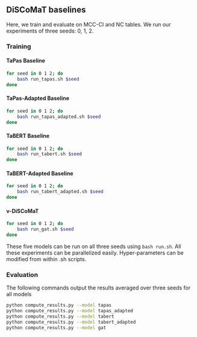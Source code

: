 ## DiSCoMaT baselines

Here, we train and evaluate on MCC-CI and NC tables. We run our experiments of three seeds: 0, 1, 2.

### Training

#### TaPas Baseline
```bash
for seed in 0 1 2; do
    bash run_tapas.sh $seed
done
```

#### TaPas-Adapted Baseline
```bash
for seed in 0 1 2; do
    bash run_tapas_adapted.sh $seed
done
```

#### TaBERT Baseline
```bash
for seed in 0 1 2; do
    bash run_tabert.sh $seed
done
```

#### TaBERT-Adapted Baseline
```bash
for seed in 0 1 2; do
    bash run_tabert_adapted.sh $seed
done
```

#### v-DiSCoMaT
```bash
for seed in 0 1 2; do
    bash run_gat.sh $seed
done
```

These five models can be run on all three seeds using `bash run.sh`.
All these experiments can be parallelized easily. Hyper-parameters can be modified from within .sh scripts.


### Evaluation
The following commands output the results averaged over three seeds for all models

```bash
python compute_results.py --model tapas
python compute_results.py --model tapas_adapted
python compute_results.py --model tabert
python compute_results.py --model tabert_adapted
python compute_results.py --model gat
```
